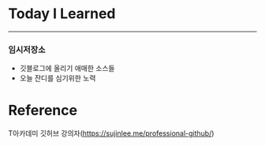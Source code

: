 # Today I Learned

- - -
### 임시저장소
- 깃블로그에 올리기 애매한 소스들
- 오늘 잔디를 심기위한 노력


# Reference
T아카데미 깃허브 강의자(https://sujinlee.me/professional-github/)



